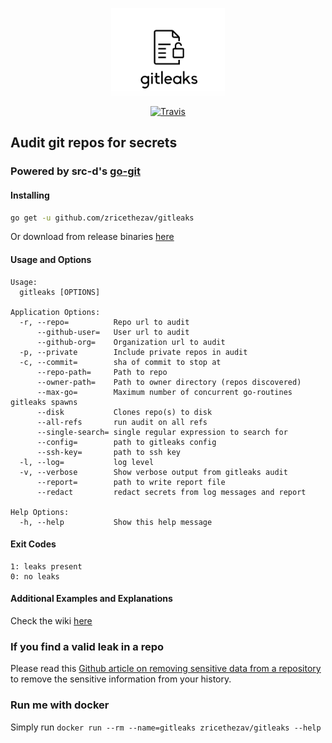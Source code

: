 <p align="center">
  <img alt="gitleaks" src="https://raw.githubusercontent.com/zricethezav/gifs/master/gitleaks5.png" height="140" />
  <p align="center">
      <a href="https://travis-ci.org/zricethezav/gitleaks"><img alt="Travis" src="https://img.shields.io/travis/zricethezav/gitleaks/master.svg?style=flat-square"></a>
  </p>
</p>

## Audit git repos for secrets
### Powered by src-d's [go-git](https://github.com/src-d/go-git)

#### Installing

```bash
go get -u github.com/zricethezav/gitleaks
```
Or download from release binaries [here](https://github.com/zricethezav/gitleaks/releases)


#### Usage and Options
```
Usage:
  gitleaks [OPTIONS]

Application Options:
  -r, --repo=          Repo url to audit
      --github-user=   User url to audit
      --github-org=    Organization url to audit
  -p, --private        Include private repos in audit
  -c, --commit=        sha of commit to stop at
      --repo-path=     Path to repo
      --owner-path=    Path to owner directory (repos discovered)
      --max-go=        Maximum number of concurrent go-routines gitleaks spawns
      --disk           Clones repo(s) to disk
      --all-refs       run audit on all refs
      --single-search= single regular expression to search for
      --config=        path to gitleaks config
      --ssh-key=       path to ssh key
  -l, --log=           log level
  -v, --verbose        Show verbose output from gitleaks audit
      --report=        path to write report file
      --redact         redact secrets from log messages and report

Help Options:
  -h, --help           Show this help message
```
#### Exit Codes
```
1: leaks present
0: no leaks
```

#### Additional Examples and Explanations
Check the wiki [here](https://github.com/zricethezav/gitleaks/wiki)

### If you find a valid leak in a repo
Please read this [Github article on removing sensitive data from a repository](https://help.github.com/articles/removing-sensitive-data-from-a-repository/) to remove the sensitive information from your history.

### Run me with docker
Simply run `docker run --rm --name=gitleaks zricethezav/gitleaks --help`
